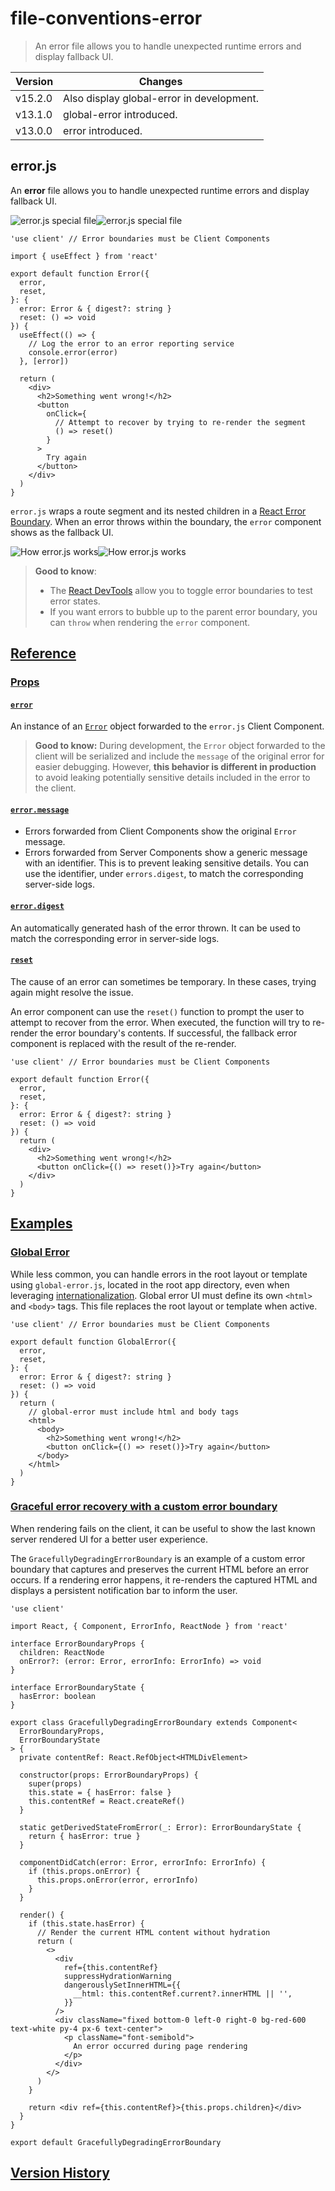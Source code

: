 # file-conventions-error

> An error file allows you to handle unexpected runtime errors and display fallback UI.

| Version | Changes                                   |
| ------- | ----------------------------------------- |
| v15.2.0 | Also display global-error in development. |
| v13.1.0 | global-error introduced.                  |
| v13.0.0 | error introduced.                         |

## error.js

An **error** file allows you to handle unexpected runtime errors and display fallback UI.

![error.js special file](/_next/image?url=https%3A%2F%2Fh8DxKfmAPhn8O0p3.public.blob.vercel-storage.com%2Fdocs%2Flight%2Ferror-special-file.png&w=3840&q=75)![error.js special file](/_next/image?url=https%3A%2F%2Fh8DxKfmAPhn8O0p3.public.blob.vercel-storage.com%2Fdocs%2Fdark%2Ferror-special-file.png&w=3840&q=75)

    'use client' // Error boundaries must be Client Components
     
    import { useEffect } from 'react'
     
    export default function Error({
      error,
      reset,
    }: {
      error: Error & { digest?: string }
      reset: () => void
    }) {
      useEffect(() => {
        // Log the error to an error reporting service
        console.error(error)
      }, [error])
     
      return (
        <div>
          <h2>Something went wrong!</h2>
          <button
            onClick={
              // Attempt to recover by trying to re-render the segment
              () => reset()
            }
          >
            Try again
          </button>
        </div>
      )
    }

`error.js` wraps a route segment and its nested children in a [React Error Boundary](https://react.dev/reference/react/Component#catching-rendering-errors-with-an-error-boundary). When an error throws within the boundary, the `error` component shows as the fallback UI.

![How error.js works](/_next/image?url=https%3A%2F%2Fh8DxKfmAPhn8O0p3.public.blob.vercel-storage.com%2Fdocs%2Flight%2Ferror-overview.png&w=3840&q=75)![How error.js works](/_next/image?url=https%3A%2F%2Fh8DxKfmAPhn8O0p3.public.blob.vercel-storage.com%2Fdocs%2Fdark%2Ferror-overview.png&w=3840&q=75)

> **Good to know**:
> 
> *   The [React DevTools](https://react.dev/learn/react-developer-tools) allow you to toggle error boundaries to test error states.
> *   If you want errors to bubble up to the parent error boundary, you can `throw` when rendering the `error` component.

## [Reference](#reference)

### [Props](#props)

#### [`error`](#error)

An instance of an [`Error`](https://developer.mozilla.org/docs/Web/JavaScript/Reference/Global_Objects/Error) object forwarded to the `error.js` Client Component.

> **Good to know:** During development, the `Error` object forwarded to the client will be serialized and include the `message` of the original error for easier debugging. However, **this behavior is different in production** to avoid leaking potentially sensitive details included in the error to the client.

#### [`error.message`](#errormessage)

*   Errors forwarded from Client Components show the original `Error` message.
*   Errors forwarded from Server Components show a generic message with an identifier. This is to prevent leaking sensitive details. You can use the identifier, under `errors.digest`, to match the corresponding server-side logs.

#### [`error.digest`](#errordigest)

An automatically generated hash of the error thrown. It can be used to match the corresponding error in server-side logs.

#### [`reset`](#reset)

The cause of an error can sometimes be temporary. In these cases, trying again might resolve the issue.

An error component can use the `reset()` function to prompt the user to attempt to recover from the error. When executed, the function will try to re-render the error boundary's contents. If successful, the fallback error component is replaced with the result of the re-render.

    'use client' // Error boundaries must be Client Components
     
    export default function Error({
      error,
      reset,
    }: {
      error: Error & { digest?: string }
      reset: () => void
    }) {
      return (
        <div>
          <h2>Something went wrong!</h2>
          <button onClick={() => reset()}>Try again</button>
        </div>
      )
    }

## [Examples](#examples)

### [Global Error](#global-error)

While less common, you can handle errors in the root layout or template using `global-error.js`, located in the root app directory, even when leveraging [internationalization](/docs/app/building-your-application/routing/internationalization). Global error UI must define its own `<html>` and `<body>` tags. This file replaces the root layout or template when active.

    'use client' // Error boundaries must be Client Components
     
    export default function GlobalError({
      error,
      reset,
    }: {
      error: Error & { digest?: string }
      reset: () => void
    }) {
      return (
        // global-error must include html and body tags
        <html>
          <body>
            <h2>Something went wrong!</h2>
            <button onClick={() => reset()}>Try again</button>
          </body>
        </html>
      )
    }

### [Graceful error recovery with a custom error boundary](#graceful-error-recovery-with-a-custom-error-boundary)

When rendering fails on the client, it can be useful to show the last known server rendered UI for a better user experience.

The `GracefullyDegradingErrorBoundary` is an example of a custom error boundary that captures and preserves the current HTML before an error occurs. If a rendering error happens, it re-renders the captured HTML and displays a persistent notification bar to inform the user.

    'use client'
     
    import React, { Component, ErrorInfo, ReactNode } from 'react'
     
    interface ErrorBoundaryProps {
      children: ReactNode
      onError?: (error: Error, errorInfo: ErrorInfo) => void
    }
     
    interface ErrorBoundaryState {
      hasError: boolean
    }
     
    export class GracefullyDegradingErrorBoundary extends Component<
      ErrorBoundaryProps,
      ErrorBoundaryState
    > {
      private contentRef: React.RefObject<HTMLDivElement>
     
      constructor(props: ErrorBoundaryProps) {
        super(props)
        this.state = { hasError: false }
        this.contentRef = React.createRef()
      }
     
      static getDerivedStateFromError(_: Error): ErrorBoundaryState {
        return { hasError: true }
      }
     
      componentDidCatch(error: Error, errorInfo: ErrorInfo) {
        if (this.props.onError) {
          this.props.onError(error, errorInfo)
        }
      }
     
      render() {
        if (this.state.hasError) {
          // Render the current HTML content without hydration
          return (
            <>
              <div
                ref={this.contentRef}
                suppressHydrationWarning
                dangerouslySetInnerHTML={{
                  __html: this.contentRef.current?.innerHTML || '',
                }}
              />
              <div className="fixed bottom-0 left-0 right-0 bg-red-600 text-white py-4 px-6 text-center">
                <p className="font-semibold">
                  An error occurred during page rendering
                </p>
              </div>
            </>
          )
        }
     
        return <div ref={this.contentRef}>{this.props.children}</div>
      }
    }
     
    export default GracefullyDegradingErrorBoundary

## [Version History](#version-history)
